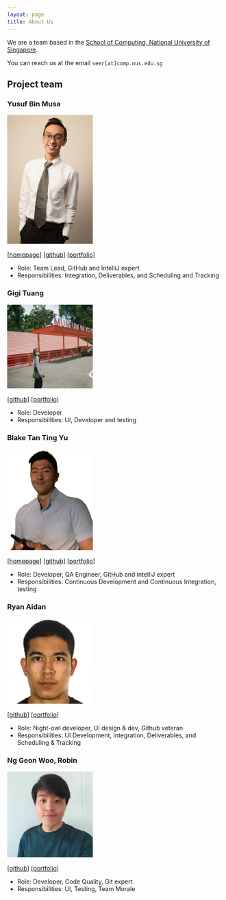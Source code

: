 ```yaml
---
layout: page
title: About Us
---
```


We are a team based in the [School of Computing, National University of Singapore](http://www.comp.nus.edu.sg).

You can reach us at the email `seer[at]comp.nus.edu.sg`

## Project team

### Yusuf Bin Musa

<img src="images/yusuf.png" width="200px">

[[homepage](http://www.comp.nus.edu.sg/~damithch)]
[[github](https://github.com/yusufaine)]
[[portfolio](team/yusufaine.md)]

* Role: Team Lead, GitHub and IntelliJ expert
* Responsibilities: Integration, Deliverables, and Scheduling and Tracking 

### Gigi Tuang

<img src="images/gigituang.png" width="200px">

[[github](http://github.com/gigituang)]
[[portfolio](team/gigituang.md)]

* Role: Developer
* Responsibilities: UI, Developer and testing

### Blake Tan Ting Yu

<img src="images/blake.png" width="200px">

[[homepage](https://vigilant-hoover-ef8564.netlify.app/)]
[[github](https://github.com/blaketingyu)]
[[portfolio](team/blake.md)]


* Role: Developer, QA Engineer, GitHub and intelliJ expert
* Responsibilities: Continuous Development and Continuous Integration, testing

### Ryan Aidan

<img src="images/aidanaden.png" width="200px">

[[github](https://github.com/aidanaden)]
[[portfolio](team/aidanaden.md)]

* Role: Night-owl developer, UI design & dev, Github veteran
* Responsibilities: UI Development, Integration, Deliverables, and Scheduling & Tracking

### Ng Geon Woo, Robin

<img src="images/oddcorner.png" width="200px">

[[github](http://github.com/oddcorner)]
[[portfolio](team/oddcorner.md)]

* Role: Developer, Code Quality, Git expert
* Responsibilities: UI, Testing, Team Morale

